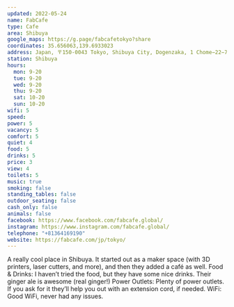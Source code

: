 ```yaml
---
updated: 2022-05-24
name: FabCafe
type: Cafe
area: Shibuya
google_maps: https://g.page/fabcafetokyo?share
coordinates: 35.656063,139.6933023
address: Japan, 〒150-0043 Tokyo, Shibuya City, Dogenzaka, 1 Chome−22−7 道玄坂ピア 1F
station: Shibuya
hours:
  mon: 9-20
  tue: 9-20
  wed: 9-20
  thu: 9-20
  sat: 10-20
  sun: 10-20
wifi: 5
speed: 
power: 5
vacancy: 5
comfort: 5
quiet: 4
food: 5
drinks: 5
price: 3
view: 4
toilets: 5
music: true
smoking: false
standing_tables: false
outdoor_seating: false
cash_only: false
animals: false
facebook: https://www.facebook.com/fabcafe.global/
instagram: https://www.instagram.com/fabcafe.global/
telephone: "+81364169190"
website: https://fabcafe.com/jp/tokyo/
---
```


A really cool place in Shibuya. It started out as a maker space (with 3D printers, laser cutters, and more), and then they added a café as well.
Food & Drinks: I haven’t tried the food, but they have some nice drinks. Their ginger ale is awesome (real ginger!)
Power Outlets: Plenty of power outlets. If you ask for it they’ll help you out with an extension cord, if needed.
WiFi: Good WiFi, never had any issues.
